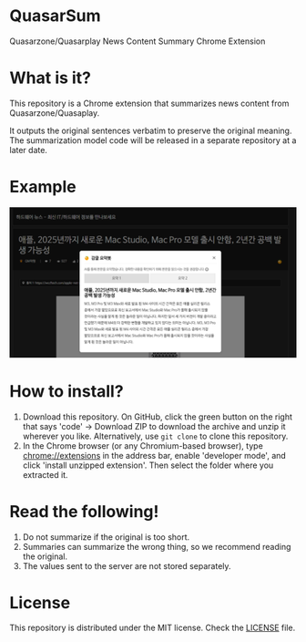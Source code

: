 # QuasarSum
Quasarzone/Quasarplay News Content Summary Chrome Extension

# What is it?
This repository is a Chrome extension that summarizes news content from Quasarzone/Quasaplay.

It outputs the original sentences verbatim to preserve the original meaning. The summarization model code will be released in a separate repository at a later date.

# Example
![Screenshot1](image.png)

# How to install?
1. Download this repository. On GitHub, click the green button on the right that says 'code' -> Download ZIP to download the archive and unzip it wherever you like. Alternatively, use `git clone` to clone this repository.
2. In the Chrome browser (or any Chromium-based browser), type [chrome://extensions](chrome://extensions) in the address bar, enable 'developer mode', and click 'install unzipped extension'. Then select the folder where you extracted it.

# Read the following!
1. Do not summarize if the original is too short.
2. Summaries can summarize the wrong thing, so we recommend reading the original.
3. The values sent to the server are not stored separately.

# License
This repository is distributed under the MIT license. Check the [LICENSE](./LICENSE) file.